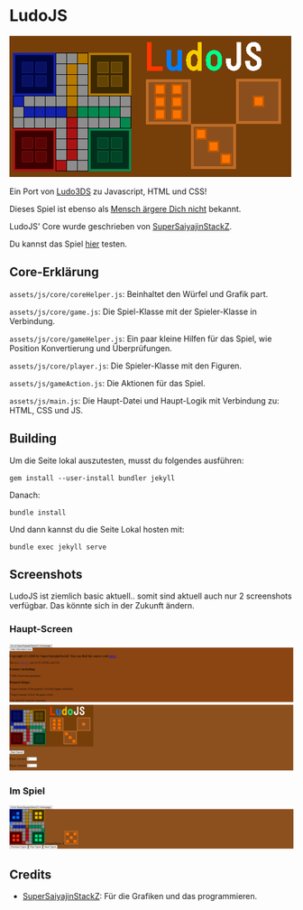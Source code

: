 # LudoJS
![](https://github.com/SuperSaiyajinStackZ/LudoJS/blob/main/assets/images/banner.png)

Ein Port von [Ludo3DS](https://github.com/SuperSaiyajinStackZ/Ludo3DS) zu Javascript, HTML und CSS!

Dieses Spiel ist ebenso als [Mensch ärgere Dich nicht](https://de.wikipedia.org/wiki/Mensch_%C3%A4rgere_Dich_nicht) bekannt.

LudoJS' Core wurde geschrieben von [SuperSaiyajinStackZ](https://github.com/SuperSaiyajinStackZ).

Du kannst das Spiel [hier](https://supersaiyajinstackz.github.io/LudoJS/) testen.

## Core-Erklärung
`assets/js/core/coreHelper.js`: Beinhaltet den Würfel und Grafik part.

`assets/js/core/game.js`: Die Spiel-Klasse mit der Spieler-Klasse in Verbindung.

`assets/js/core/gameHelper.js`: Ein paar kleine Hilfen für das Spiel, wie Position Konvertierung und Überprüfungen.

`assets/js/core/player.js`: Die Spieler-Klasse mit den Figuren.

`assets/js/gameAction.js`: Die Aktionen für das Spiel.

`assets/js/main.js`: Die Haupt-Datei und Haupt-Logik mit Verbindung zu: HTML, CSS und JS.

## Building
Um die Seite lokal auszutesten, musst du folgendes ausführen:
```
gem install --user-install bundler jekyll
```
Danach:
```
bundle install
```
Und dann kannst du die Seite Lokal hosten mit:
```
bundle exec jekyll serve
```

## Screenshots

LudoJS ist ziemlich basic aktuell.. somit sind aktuell auch nur 2 screenshots verfügbar. Das könnte sich in der Zukunft ändern.

### Haupt-Screen
![](https://github.com/SuperSaiyajinStackZ/LudoJS/blob/main/resources/main.png)

### Im Spiel
![](https://github.com/SuperSaiyajinStackZ/LudoJS/blob/main/resources/game.png)


## Credits
- [SuperSaiyajinStackZ](https://github.com/SuperSaiyajinStackZ): Für die Grafiken und das programmieren.